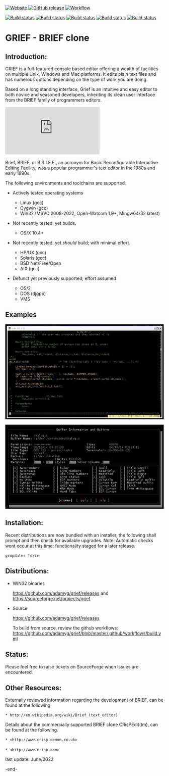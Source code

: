 [![Website](https://img.shields.io/badge/View-Website-blue)](https://sourceforge.net/projects/grief/)
[![GitHub release](https://img.shields.io/github/release/Naereen/StrapDown.js.svg)](https://GitHub.com/adamyg/grief/releases/)
[![Workflow](https://github.com/adamyg/grief/actions/workflows/build.yml/badge.svg)](https://github.com/adamyg/grief/actions)

[![Build status](https://ci.appveyor.com/api/projects/status/3tx1vwwclydfp1t6?svg=true&passingText=Ubuntu%20Passing&failingText=Ubuntu%20Failing&pendingText=Ubuntu%20Pending)](https://ci.appveyor.com/project/adamyg/grief-ubuntu)
[![Build status](https://ci.appveyor.com/api/projects/status/k63ggto1v8t1c28d?svg=true&passingText=MacOS%20Passing&failingText=MacOS%20Failing&pendingText=MacOS%20Pending)](https://ci.appveyor.com/project/adamyg/grief-macos)
[![Build status](https://ci.appveyor.com/api/projects/status/77myicx6ab5d6g1a?svg=true&passingText=Win32%20Passing&failingText=Win32%20Failing&pendingText=Win32%20Pending)](https://ci.appveyor.com/project/adamyg/grief-win32)
[![Build status](https://ci.appveyor.com/api/projects/status/3h8sweuo36r8q28t?svg=true&passingText=Cygwin32%20Passing&failingText=Cygwin32%20Failing&pendingText=Cygwin32%20Pending)](https://ci.appveyor.com/project/adamyg/grief-cygwin32)
[![Build status](https://ci.appveyor.com/api/projects/status/8jk4qx55d4bql3l1?svg=true&passingText=MinGW32%20Passing&failingText=MinGW32%20Failing&pendingText=MinGW32%20Pending)](https://ci.appveyor.com/project/adamyg/grief-mingw)

GRIEF - BRIEF clone
=======================================================

Introduction:
--------------------

GRIEF is a full-featured console based editor offering a wealth of facilities on
multiple Unix, Windows and Mac platforms. It edits plain text files and has numerous
options depending on the type of work you are doing.

Based on a long standing interface, Grief is an intuitive and easy editor to both
novice and seasoned developers, inheriting its clean user interface from the BRIEF
family of programmers editors.

![GRIEF Quick Start and Programmers Guide](https://github.com/adamyg/grief/blob/master/griefprogguide.pdf)

Brief, BRIEF, or B.R.I.E.F., an acronym for Basic Reconfigurable Interactive Editing
Facility, was a popular programmer's text editor in the 1980s and early 1990s.

The following environments and toolchains are supported.

  * Actively tested operating systems

      * Linux (gcc)
      * Cygwin (gcc)
      * Win32 (MSVC 2008-2022, Open-Watcom 1.9+, Mingw64/32 latest)

  * Not recently tested, yet builds.

      * OS/X 10.4+

  * Not recently tested, yet *should* build; with minimal effort.

      * HP/UX (gcc)
      * Solaris (gcc)
      * BSD Net/Free/Open
      * AIX (gcc)

  * Defunct yet previously supported; effort assumed

      * OS/2
      * DOS (djgpp)
      * VMS

Examples
--------------------

![Example1](https://github.com/adamyg/grief/blob/master/hlpdoc/examples/Example1.png?raw=true)

![Example2](https://github.com/adamyg/grief/blob/master/hlpdoc/examples/Example2.png?raw=true)
    
   
Installation:
--------------------

Recent distributions are now bundled with an installer, the following shall prompt and then check for available upgrades.
Note: Automatic checks wont occur at this time; functionality staged for a later release.

```
grupdater force
```

Distributions:
--------------------

   * WIN32 binaries

        https://github.com/adamyg/grief/releases
        and https://sourceforge.net/projects/grief

   * Source

        https://github.com/adamyg/grief/releases
        
        To build from source, review the github workflows: https://github.com/adamyg/grief/blob/master/.github/workflows/build.yml
              
       
Status:
--------------------

Please feel free to raise tickets on SourceForge when issues are encountered.


Other Resources:
--------------------------------

Externally reviewed information regarding the development of BRIEF, can be found at the following

    * http://en.wikipedia.org/wiki/Brief_(text_editor)

Details about the commercially supported BRIEF clone CRisPEdit(tm), can be found at the following.

    * <http://www.crisp.demon.co.uk>

    * <http://www.crisp.com>

last update: June/2022

-end-
